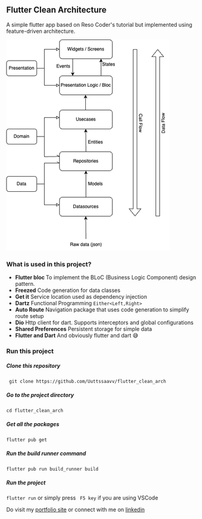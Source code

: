 ## Flutter Clean Architecture
A simple flutter app based on Reso Coder's tutorial but implemented using feature-driven architecture.

<img src="images/graph_.png">

### What is used in this project?
- <b>Flutter bloc </b>
    To implement the BLoC (Business Logic Component) design pattern.
- <b>Freezed</b>
    Code generation for data classes
- <b>Get it</b>
    Service location used as dependency injection
- <b>Dartz</b>
    Functional Programming ` Either<Left,Right> `
- <b>Auto Route</b>
    Navigation package that uses code generation to simplify route setup
- <b>Dio</b>
    Http client for dart. Supports interceptors and global configurations
- <b>Shared Preferences</b>
    Persistent storage for simple data
- <b>Flutter and Dart</b>
    And obviously flutter and dart 😅

### Run this project

##### Clone this repository
` git clone https://github.com/Uuttssaavv/flutter_clean_arch`

##### Go to the project directory
` cd flutter_clean_arch `

##### Get all the packages

`flutter pub get`

##### Run the build runner command 
` flutter pub run build_runner build  `

##### Run the project

` flutter run ` or simply press ` F5 key` if you are using VSCode



Do visit my [portfolio site](https://utsavghimire.com.np) or connect with me on [linkedin](https://www.linkedin.com/in/utsav-ghimire-10352a18b/)